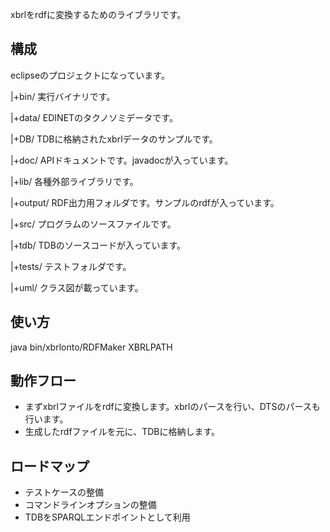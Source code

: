xbrlをrdfに変換するためのライブラリです。

構成
---

eclipseのプロジェクトになっています。

|+bin/
実行バイナリです。

|+data/
EDINETのタクノソミデータです。

|+DB/
TDBに格納されたxbrlデータのサンプルです。

|+doc/
APIドキュメントです。javadocが入っています。

|+lib/
各種外部ライブラリです。

|+output/
RDF出力用フォルダです。サンプルのrdfが入っています。

|+src/
プログラムのソースファイルです。

|+tdb/
TDBのソースコードが入っています。

|+tests/
テストフォルダです。

|+uml/
クラス図が載っています。

使い方
----

 java bin/xbrlonto/RDFMaker XBRLPATH

動作フロー
-----

* まずxbrlファイルをrdfに変換します。xbrlのパースを行い、DTSのパースも行います。
* 生成したrdfファイルを元に、TDBに格納します。


ロードマップ
------

* テストケースの整備
* コマンドラインオプションの整備
* TDBをSPARQLエンドポイントとして利用
